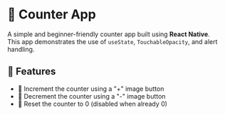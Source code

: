 # 📱 Counter App

A simple and beginner-friendly counter app built using **React Native**.  
This app demonstrates the use of `useState`, `TouchableOpacity`, and alert handling.

## 🚀 Features

- 🔼 Increment the counter using a "+" image button  
- 🔽 Decrement the counter using a "-" image button  
- 🔁 Reset the counter to 0 (disabled when already 0)  
